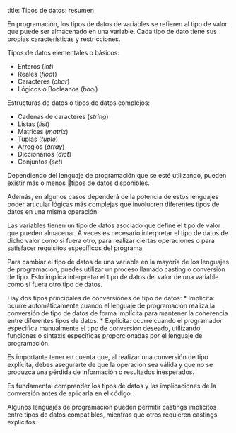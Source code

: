title: Tipos de datos: resumen

En programación, los tipos de datos de variables se refieren al tipo de valor que puede ser almacenado en una variable. Cada tipo de dato tiene sus propias características y restricciones.

Tipos de datos elementales o básicos:

* Enteros (_int_)
* Reales (_float_)
* Caracteres (_char_)
* Lógicos o Booleanos (_bool_)

Estructuras de datos o tipos de datos complejos:

* Cadenas de caracteres (_string_)
* Listas (_list_)
* Matrices (_matrix_)
* Tuplas (_tuple_)
* Arreglos (_array_)
* Diccionarios (_dict_)
* Conjuntos (_set_)

Dependiendo del lenguaje de programación que se esté utilizando, pueden existir más o menos tipos de datos disponibles.

Además, en algunos casos dependerá de la potencia de estos lenguajes poder articular lógicas más complejas que involucren diferentes tipos de datos en una misma operación.

Las variables tienen un tipo de datos asociado que define el tipo de valor que pueden almacenar. A veces es necesario interpretar el tipo de datos de dicho valor como si fuera otro, para realizar ciertas operaciones o para satisfacer requisitos específicos del programa. 

Para cambiar el tipo de datos de una variable en la mayoría de los lenguajes de programación, puedes utilizar un proceso llamado casting o conversión de tipo. Esto implica interpretar el tipo de datos del valor de una variable como si fuera otro tipo de datos.

Hay dos tipos principales de conversiones de tipo de datos:
    * Implícita: ocurre automáticamente cuando el lenguaje de programación realiza la conversión de tipo de datos de forma implícita para mantener la coherencia entre diferentes tipos de datos. 
    * Explícita: ocurre cuando el programador especifica manualmente el tipo de conversión deseado, utilizando funciones o sintaxis específicas proporcionadas por el lenguaje de programación.

Es importante tener en cuenta que, al realizar una conversión de tipo explícita, debes asegurarte de que la operación sea válida y que no se produzca una pérdida de información o resultados inesperados.

Es fundamental comprender los tipos de datos y las implicaciones de la conversión antes de aplicarla en el código.

Algunos lenguajes de programación pueden permitir castings implícitos entre tipos de datos compatibles, mientras que otros requieren castings explícitos. 
